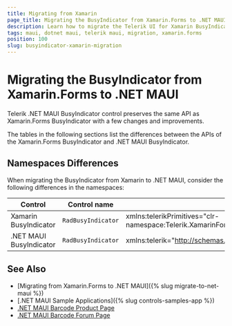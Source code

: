 ```yaml
---
title: Migrating from Xamarin
page_title: Migrating the BusyIndicator from Xamarin.Forms to .NET MAUI
description: Learn how to migrate the Telerik UI for Xamarin BusyIndicator to the Telerik UI for .NET MAUI BusyIndicator by updating the namespaces, the incompatible NuGet packages and API.
tags: maui, dotnet maui, telerik maui, migration, xamarin.forms
position: 100
slug: busyindicator-xamarin-migration
---
```


# Migrating the BusyIndicator from Xamarin.Forms to .NET MAUI

Telerik .NET MAUI BusyIndicator control preserves the same API as Xamarin.Forms BusyIndicator with a few changes and improvements.

The tables in the following sections list the differences between the APIs of the Xamarin.Forms BusyIndicator and .NET MAUI BusyIndicator.

## Namespaces Differences

When migrating the BusyIndicator from Xamarin to .NET MAUI, consider the following differences in the namespaces:

| Control | Control name | XAML Namespace | C# Namespace|
| --------------- | --------------- | --------------- | --------------- |
| Xamarin BusyIndicator | `RadBusyIndicator` | xmlns:telerikPrimitives="clr-namespace:Telerik.XamarinForms.Primitives;assembly=Telerik.XamarinForms.Primitives" | using Telerik.XamarinForms.Primitives; |
| .NET MAUI BusyIndicator | `RadBusyIndicator` | xmlns:telerik="http://schemas.telerik.com/2022/xaml/maui" | using Telerik.Maui.Controls; |

## See Also

* [Migrating from Xamarin.Forms to .NET MAUI]({% slug migrate-to-net-maui %})
* [.NET MAUI Sample Applications]({% slug controls-samples-app %})
* [.NET MAUI Barcode Product Page](https://www.telerik.com/maui-ui/barcode)
* [.NET MAUI Barcode Forum Page](https://www.telerik.com/forums/maui?tagId=1780)
